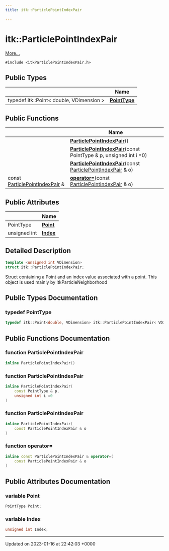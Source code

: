 ```yaml
---
title: itk::ParticlePointIndexPair

---
```


# itk::ParticlePointIndexPair



 [More...](#detailed-description)


`#include <itkParticlePointIndexPair.h>`

## Public Types

|                | Name           |
| -------------- | -------------- |
| typedef itk::Point< double, VDimension > | **[PointType](../Classes/structitk_1_1ParticlePointIndexPair.md#typedef-pointtype)**  |

## Public Functions

|                | Name           |
| -------------- | -------------- |
| | **[ParticlePointIndexPair](../Classes/structitk_1_1ParticlePointIndexPair.md#function-particlepointindexpair)**() |
| | **[ParticlePointIndexPair](../Classes/structitk_1_1ParticlePointIndexPair.md#function-particlepointindexpair)**(const PointType & p, unsigned int i =0) |
| | **[ParticlePointIndexPair](../Classes/structitk_1_1ParticlePointIndexPair.md#function-particlepointindexpair)**(const [ParticlePointIndexPair](../Classes/structitk_1_1ParticlePointIndexPair.md) & o) |
| const [ParticlePointIndexPair](../Classes/structitk_1_1ParticlePointIndexPair.md) & | **[operator=](../Classes/structitk_1_1ParticlePointIndexPair.md#function-operator=)**(const [ParticlePointIndexPair](../Classes/structitk_1_1ParticlePointIndexPair.md) & o) |

## Public Attributes

|                | Name           |
| -------------- | -------------- |
| PointType | **[Point](../Classes/structitk_1_1ParticlePointIndexPair.md#variable-point)**  |
| unsigned int | **[Index](../Classes/structitk_1_1ParticlePointIndexPair.md#variable-index)**  |

## Detailed Description

```cpp
template <unsigned int VDimension>
struct itk::ParticlePointIndexPair;
```


Struct containing a Point and an index value associated with a point. This object is used mainly by itkParticleNeighborhood 

## Public Types Documentation

### typedef PointType

```cpp
typedef itk::Point<double, VDimension> itk::ParticlePointIndexPair< VDimension >::PointType;
```


## Public Functions Documentation

### function ParticlePointIndexPair

```cpp
inline ParticlePointIndexPair()
```


### function ParticlePointIndexPair

```cpp
inline ParticlePointIndexPair(
    const PointType & p,
    unsigned int i =0
)
```


### function ParticlePointIndexPair

```cpp
inline ParticlePointIndexPair(
    const ParticlePointIndexPair & o
)
```


### function operator=

```cpp
inline const ParticlePointIndexPair & operator=(
    const ParticlePointIndexPair & o
)
```


## Public Attributes Documentation

### variable Point

```cpp
PointType Point;
```


### variable Index

```cpp
unsigned int Index;
```


-------------------------------

Updated on 2023-01-16 at 22:42:03 +0000